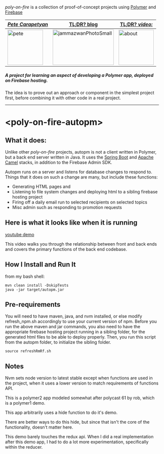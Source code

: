 *poly-on-fire* is a collection of proof-of-concept projects using [Polymer](https://www.polymer-project.org/) and [Firebase](https://firebase.google.com/)

|[**_Pete Carapetyan_**](http://appwriter.com)|  [TL;DR? blog](https://betterologist.net/2018/04/poly-on-fire-polymer-on-firebase/) |[TL;DR? _video:_](https://youtu.be/P9DwkqqUxNs)|
| --- | --- | --- |
|<a href="http://appwriter.com"><img class="style-svg" src="https://betterologist.net/wp-content/uploads/2016/05/pete-300x297.jpg" alt="pete" width="116" height="115" /></a>|<a href="https://betterologist.net/2018/04/poly-on-fire-polymer-on-firebase/" ><img class="style-svg" src="http://docs.datafundamentals.com/txt.png" alt="jammazwanPhotoSmall" width="200" height="116" /></a>|<a href="https://youtu.be/P9DwkqqUxNs"><img class="style-svg" src="https://betterologist.net/wp-content/uploads/2016/05/jamzVid1.png" alt="about" width="115" height="115" /></a>|


##### A project for learning an aspect of developing a Polymer app, deployed on Firebase hosting.

The idea is to prove out an approach or component in the simplest project first, before combining it with other code in a real project.

----

# \<poly-on-fire-autopm\>

## What it does:

Unlike other *poly-on-fire* projects, autopm is not a client written in Polymer, but a back end server written in Java.
It uses the [Spring Boot](https://projects.spring.io/spring-boot/) and [Apache Camel](http://camel.apache.org/) stacks, in addition to the Firebase Admin SDK.

Autopm runs on a server and listens for database changes to respond to. Things that it does on such a change are many,
but include these functions:

* Generating HTML pages and
* Listening to file system changes and deploying html to a sibling firebase hosting project
* Firing off a daily email run to selected recipients on selected topics
* Misc admin such as responding to promotion requests


## Here is what it looks like when it is running

[youtube demo](https://youtu.be/pyC_NFWxVSA)

This video walks you through the relationship between front and back ends and
covers the primary functions of the back end codebase.

## How I Install and Run It

from my bash shell:

```
mvn clean install -DskipTests
java -jar target/autopm.jar
```



## Pre-requirements

You will need to have maven, java, and nvm installed, or else modify refresh_npm.sh accordingly to use your current version of npm.
Before you run the above maven and jar commands, you also need to have the appropriate firebase hosting project running in a sibling folder, for the generated html files to be able to deploy properly.
Then, you run this script from the autopm folder, to initialize the sibling folder.

```
source refreshRmRf.sh
```

## Notes

Nvm sets node version to latest stable except when functions are used in the project, when it uses a lower version to match requirements of functions API.

This is a polymer2 app modeled somewhat after polycast 61 by rob, which is a polymer1 demo.

This app arbitrarily uses a hide function to do it's demo.

There are better ways to do this hide, but since that isn't the core of the functionality, doesn't matter here.

This demo barely touches the redux api. When I did a real implementation after this demo app, I had to do a lot more experimentation, specifically within the reducer.
